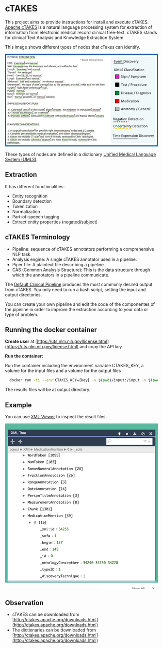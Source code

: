 # cTAKES

This project aims to provide instructions for install and execute cTAKES. 
[Apache cTAKES](https://ctakes.apache.org/) is a natural language processing system for extraction of information from electronic medical record clinical free-text. cTAKES stands for clinical Text Analysis and Knowledge Extraction System. 

This image shows different types of nodes that cTakes can identify.

![](images/ctakes_image.png)


These types of nodes are defined in a dictionary [Unified Medical Language System (UMLS)](https://www.nlm.nih.gov/research/umls/index.html).     

## Extraction
It has different functionalities:   
- Entity recognition   
- Boundary detection     
- Tokenization    
- Normalization      
- Part-of-speech tagging     
- Extract entity properties (negated/subject)     

## cTAKES Terminology
- Pipeline: sequence of cTAKES annotators performing a comprehensive NLP task.    
- Analysis engine: A single cTAKES annotator used in a pipeline.    
- Piper file: A plaintext file describing a pipeline      
- CAS (Common Analysis Structure): This is the data structure through which the annotators in a pipeline communicate. 

The [Default Clinical Pipeline](https://cwiki.apache.org/confluence/display/CTAKES/Default+Clinical+Pipeline) produces the most commonly desired output from cTAKES. You only need to run a bash script, setting the input and output directories. 

You can create your own pipeline and edit the code of the componentes of the pipeline in order to improve the extraction according to your data or type of problem. 
 
## Running the docker container

**Create user** at [https://uts.nlm.nih.gov/license.html](https://uts.nlm.nih.gov/license.html) and copy the API key

**Run the container:**   

Run the container including the environment variable CTAKES_KEY, a volume for the input files and a volume for the output files 

```bash
  docker run -ti --env CTAKES_KEY={key} -v $(pwd)/input:/input -v $(pwd)/output:/output rootstrap/ctakes:latest 
```
The results files will be at output directory.  

## Example
You can use [XML Viewer](https://jsonformatter.org/xml-viewer) to inspect the result files. 

![](images/image_output.png)

## Observation
- cTAKES can be downloaded from  [http://ctakes.apache.org/downloads.html](http://ctakes.apache.org/downloads.html)    
- The dictionaries can be downloaded from [http://ctakes.apache.org/downloads.html](http://ctakes.apache.org/downloads.html)      
